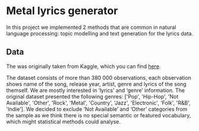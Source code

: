 # Metal lyrics generator 
In this project we implemented 2 methods that are common in natural language processing: topic modelling and text generation for the lyrics data. 

## Data
The was originally taken from Kaggle, which you can find [here](https://www.kaggle.com/gyani95/380000-lyrics-from-metrolyrics).

The dataset consists of more than 380 000 observations, each observation shows name of the song, release year, artist, genre and lyrics of the song themself. We are mostly interested in ‘lyrics’ and ‘genre’ information. The original dataset presented the following genres: ['Pop', 'Hip-Hop', 'Not Available', 'Other', 'Rock', 'Metal', 'Country', 'Jazz', 'Electronic', 'Folk', 'R&B', 'Indie']. We decided to exclude ‘Not Available’ and ‘Other’ categories from the sample as we think there is no special semantic or featured vocabulary, which might statistical methods could analyse.

